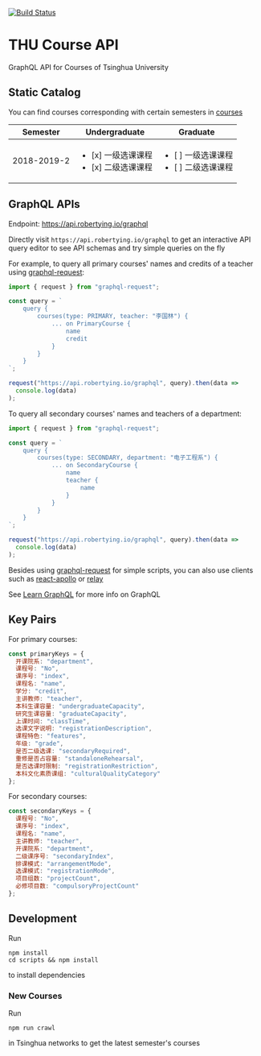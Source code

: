 [![Build Status](https://travis-ci.org/robertying/thu-course-api.svg?branch=master)](https://travis-ci.org/robertying/thu-course-api)

# THU Course API

GraphQL API for Courses of Tsinghua University

## Static Catalog

You can find courses corresponding with certain semesters in [courses](./courses)

|  Semester   |                        Undergraduate                        |                          Graduate                           |
| :---------: | :---------------------------------------------------------: | :---------------------------------------------------------: |
| 2018-2019-2 | <ul><li>[x] 一级选课课程</li><li>[x] 二级选课课程</li></ul> | <ul><li>[ ] 一级选课课程</li><li>[ ] 二级选课课程</li></ul> |

## GraphQL APIs

Endpoint: https://api.robertying.io/graphql

Directly visit `https://api.robertying.io/graphql` to get an interactive API query editor to see API schemas and try simple queries on the fly

For example, to query all primary courses' names and credits of a teacher using [graphql-request](https://github.com/prisma/graphql-request):

```js
import { request } from "graphql-request";

const query = `
    query {
        courses(type: PRIMARY, teacher: "李国林") {
            ... on PrimaryCourse {
                name
                credit
            }
        }
    }
`;

request("https://api.robertying.io/graphql", query).then(data =>
  console.log(data)
);
```

To query all secondary courses' names and teachers of a department:

```js
import { request } from "graphql-request";

const query = `
    query {
        courses(type: SECONDARY, department: "电子工程系") {
            ... on SecondaryCourse {
                name
                teacher {
                    name
                }
            }
        }
    }
`;

request("https://api.robertying.io/graphql", query).then(data =>
  console.log(data)
);
```

Besides using [graphql-request](https://github.com/prisma/graphql-request) for simple scripts, you can also use clients such as [react-apollo](https://github.com/apollographql/react-apollo) or [relay](https://github.com/facebook/relay)

See [Learn GraphQL](https://graphql.org/learn/) for more info on GraphQL

## Key Pairs

For primary courses:

```js
const primaryKeys = {
  开课院系: "department",
  课程号: "No",
  课序号: "index",
  课程名: "name",
  学分: "credit",
  主讲教师: "teacher",
  本科生课容量: "undergraduateCapacity",
  研究生课容量: "graduateCapacity",
  上课时间: "classTime",
  选课文字说明: "registrationDescription",
  课程特色: "features",
  年级: "grade",
  是否二级选课: "secondaryRequired",
  重修是否占容量: "standaloneRehearsal",
  是否选课时限制: "registrationRestriction",
  本科文化素质课组: "culturalQualityCategory"
};
```

For secondary courses:

```js
const secondaryKeys = {
  课程号: "No",
  课序号: "index",
  课程名: "name",
  主讲教师: "teacher",
  开课院系: "department",
  二级课序号: "secondaryIndex",
  排课模式: "arrangementMode",
  选课模式: "registrationMode",
  项目组数: "projectCount",
  必修项目数: "compulsoryProjectCount"
};
```

## Development

Run

```shell
npm install
cd scripts && npm install
```

to install dependencies

### New Courses

Run

```shell
npm run crawl
```

in Tsinghua networks to get the latest semester's courses
